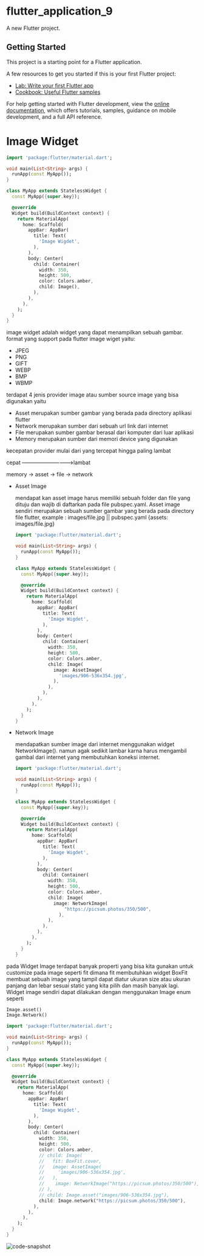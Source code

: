 # flutter_application_9

A new Flutter project.

## Getting Started

This project is a starting point for a Flutter application.

A few resources to get you started if this is your first Flutter project:

- [Lab: Write your first Flutter app](https://docs.flutter.dev/get-started/codelab)
- [Cookbook: Useful Flutter samples](https://docs.flutter.dev/cookbook)

For help getting started with Flutter development, view the
[online documentation](https://docs.flutter.dev/), which offers tutorials,
samples, guidance on mobile development, and a full API reference.


# Image Widget

```dart
import 'package:flutter/material.dart';

void main(List<String> args) {
  runApp(const MyApp());
}

class MyApp extends StatelessWidget {
  const MyApp({super.key});

  @override
  Widget build(BuildContext context) {
    return MaterialApp(
      home: Scaffold(
        appBar: AppBar(
          title: Text(
            'Image Wigdet',
          ),
        ),
        body: Center(
          child: Container(
            width: 350,
            height: 500,
            color: Colors.amber,
            child: Image(),
          ),
        ),
      ),
    );
  }
}
```

image widget adalah widget yang dapat menampilkan sebuah gambar. format yang support pada flutter image wiget yaitu:

- JPEG
- PNG
- GIFT
- WEBP
- BMP
- WBMP

terdapat 4 jenis provider image atau sumber source image yang bisa digunakan yaitu

- Asset merupakan sumber gambar yang berada pada directory aplikasi flutter
- Network merupakan sumber dari sebuah url link dari internet
- File merupakan sumber gambar berasal dari komputer dari luar aplikasi
- Memory merupakan sumber dari memori device yang digunakan

kecepatan provider mulai dari yang tercepat hingga paling lambat

cepat ——————————>lambat

memory → asset → file → network

- Asset Image
    
    mendapat kan asset image harus memiliki sebuah folder dan file yang dituju dan wajib di daftarkan pada file pubspec.yaml. Asset image sendiri merupakan sebuah sumber gambar yang berada pada directory file flutter, example : images/file.jpg || pubspec.yaml {assets: images/file.jpg}
    
    ```dart
    import 'package:flutter/material.dart';
    
    void main(List<String> args) {
      runApp(const MyApp());
    }
    
    class MyApp extends StatelessWidget {
      const MyApp({super.key});
    
      @override
      Widget build(BuildContext context) {
        return MaterialApp(
          home: Scaffold(
            appBar: AppBar(
              title: Text(
                'Image Wigdet',
              ),
            ),
            body: Center(
              child: Container(
                width: 350,
                height: 500,
                color: Colors.amber,
                child: Image(
                  image: AssetImage(
                    'images/906-536x354.jpg',
                  ),
                ),
              ),
            ),
          ),
        );
      }
    }
    ```

- Network Image
    
    mendapatkan sumber image dari internet menggunakan widget NetworkImage(). namun agak sedikit lambar karna harus mengambil gambal dari internet yang membutuhkan koneksi internet.
    
    ```dart
    import 'package:flutter/material.dart';
    
    void main(List<String> args) {
      runApp(const MyApp());
    }
    
    class MyApp extends StatelessWidget {
      const MyApp({super.key});
    
      @override
      Widget build(BuildContext context) {
        return MaterialApp(
          home: Scaffold(
            appBar: AppBar(
              title: Text(
                'Image Wigdet',
              ),
            ),
            body: Center(
              child: Container(
                width: 350,
                height: 500,
                color: Colors.amber,
                child: Image(
                  image: NetworkImage(
    	              "https://picsum.photos/350/500",
    	            ),
                ),
              ),
            ),
          ),
        );
      }
    }
    ```

pada Widget Image terdapat banyak properti yang bisa kita gunakan untuk customize pada image seperti fit dimana fit membutuhkan widget BoxFit membuat sebuah image yang tampil dapat diatur ukuran size atau ukuran panjang dan lebar sesuai static yang kita pilih dan masih banyak lagi. Widget image sendiri dapat dilakukan dengan menggunakan Image enum seperti
```dart
Image.asset()
Image.Network()
```

```dart
import 'package:flutter/material.dart';

void main(List<String> args) {
  runApp(const MyApp());
}

class MyApp extends StatelessWidget {
  const MyApp({super.key});

  @override
  Widget build(BuildContext context) {
    return MaterialApp(
      home: Scaffold(
        appBar: AppBar(
          title: Text(
            'Image Wigdet',
          ),
        ),
        body: Center(
          child: Container(
            width: 350,
            height: 500,
            color: Colors.amber,
            // child: Image(
            //   fit: BoxFit.cover,
            //   image: AssetImage(
            //     'images/906-536x354.jpg',
            //   ),
            //    image: NetworkImage("https://picsum.photos/350/500"),
            // ),
            // child: Image.asset("images/906-536x354.jpg"),
            child: Image.network("https://picsum.photos/350/500"),
          ),
        ),
      ),
    );
  }
}
```

![code-snapshot](https://github.com/appworkspaceRM/widget-image/assets/135511281/745c9bba-abd8-43b0-9aca-d0c5022125bd)
